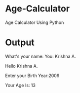 # Age-Calculator
Age Calculator Using Python

# Output
What's your name:
You: Krishna A.

Hello Krishna A.

Enter your Birth Year:2009

Your Age Is:
13
